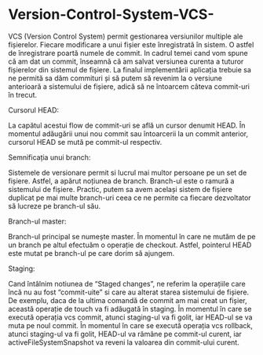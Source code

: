 # Version-Control-System-VCS-

  VCS (Version Control System) permit gestionarea versiunilor multiple ale fișierelor. 
Fiecare modificare a unui fișier este înregistrată în sistem. O astfel de înregistrare poartă numele de commit. 
In cadrul temei cand vom spune că am dat un commit, înseamnă că am salvat versiunea curenta a tuturor fișierelor
din sistemul de fișiere. La finalul implementării aplicația trebuie sa ne permită sa dăm commituri și să putem 
să revenim la o versiune anterioară a sistemului de fișiere, adică să ne întoarcem câteva commit-uri în trecut.

Cursorul HEAD:

La capătul acestui flow de commit-uri se află un cursor denumit HEAD. În momentul adăugării unui nou commit 
sau întoarcerii la un commit anterior, cursorul HEAD se mută pe commit-ul respectiv.

Semnificația unui branch:

Sistemele de versionare permit si lucrul mai multor persoane pe un set de fișiere. Astfel, a apărut noțiunea de branch. 
Branch-ul este o ramură a sistemului de fișiere. Practic, putem sa avem același sistem de fișiere duplicat pe mai 
multe branch-uri ceea ce ne permite ca fiecare dezvoltator să lucreze pe branch-ul său.

Branch-ul master:

Branch-ul principal se numește master. În momentul în care ne mutăm de pe un branch pe altul efectuăm o operație 
de checkout. Astfel, pointerul HEAD este mutat pe branch-ul pe care dorim să ajungem.

Staging:

Cand întâlnim notiunea de “Staged changes”, ne referim la operațiile care încă nu au fost “commit-uite” si care au
alterat starea sistemului de fișiere. De exemplu, daca de la ultima comandă de commit am mai creat un fișier, această 
operație de touch va fi adăugată în staging. În momentul în care se execută operația vcs commit, atunci staging-ul va 
fi golit, iar HEAD-ul se va muta pe noul commit. În momentul în care se execută operația vcs rollback, atunci 
staging-ul va fi golit, HEAD-ul va rămâne pe commit-ul curent, iar activeFileSystemSnapshot va reveni la valoarea din 
commit-ului curent. 
